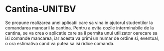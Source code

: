 # Cantina-UNITBV

Se propune realizarea unei aplicatii care sa vina in ajutorul studentilor la comandarea mancarii la cantina. 
Pentru a evita cozile interminabile de la cantina, se va crea o aplicatie care sa ii permita unui utilizator oarecare sa isi comande mancarea, iar acesta va primi un numar de ordine si, eventual, o ora estimativa cand va putea sa isi ridice comanda. 
